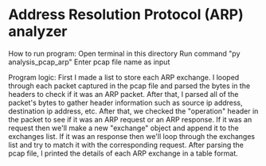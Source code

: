 # Address Resolution Protocol (ARP) analyzer

How to run program:
Open terminal in this directory
Run command "py analysis_pcap_arp"
Enter pcap file name as input

Program logic:
First I made a list to store each ARP exchange.
I looped through each packet captured in the pcap file and parsed the bytes in the headers to check if it was an ARP packet.
After that, I parsed all of the packet's bytes to gather header information such as source ip address, destination ip address, etc.
After that, we checked the "operation" header in the packet to see if it was an ARP request or an ARP response.
If it was an request then we'll make a new "exchange" object and append it to the exchanges list.
If it was an response then we'll loop through the exchanges list and try to match it with the corresponding request.
After parsing the pcap file, I printed the details of each ARP exchange in a table format.